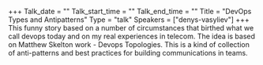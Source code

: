 +++
Talk_date = ""
Talk_start_time = ""
Talk_end_time = ""
Title = "DevOps Types and Antipatterns"
Type = "talk"
Speakers = ["denys-vasyliev"]
+++
This funny story based on a number of circumstances that birthed what we call devops today and on my real experiences in telecom. The idea is based on Matthew Skelton work - Devops Topologies. This is a kind of collection of anti-patterns and best practices for building communications in teams.